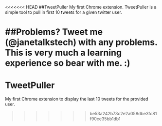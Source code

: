 <<<<<<< HEAD
##TweetPuller
My first Chrome extension. TweetPuller is a simple tool to pull in first 10 tweets for a given twitter user.

##Problems?
Tweet me (@janetalkstech) with any problems. This is very much a learning experience so bear with me. :)
=======
TweetPuller
===========

My first Chrome extension to display the last 10 tweets for the provided user.
>>>>>>> be53a242b73c2e2a058dbe3fc81f90ce35bb1db1
